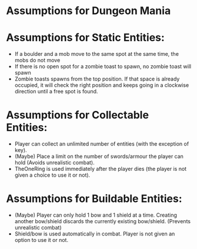 # Assumptions for Dungeon Mania

# Assumptions for Static Entities:
- If a boulder and a mob move to the same spot at the same time, the mobs do not move
- If there is no open spot for a zombie toast to spawn, no zombie toast will spawn
- Zombie toasts spawns from the top position. If that space is already occupied, it will check the right position and keeps going in a clockwise direction until a free spot is found.

# Assumptions for Collectable Entities:

- Player can collect an unlimited number of entities (with the exception of key).
- (Maybe) Place a limit on the number of swords/armour the player can hold (Avoids unrealistic combat).
- TheOneRing is used immediately after the player dies (the player is not given a choice to use it or not).

# Assumptions for Buildable Entities:

- (Maybe) Player can only hold 1 bow and 1 shield at a time. Creating another bow/shield discards the currently existing bow/shield. (Prevents unrealistic combat)
- Shield/bow is used automatically in combat. Player is not given an option to use it or not.